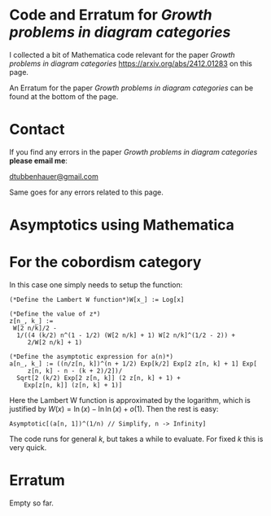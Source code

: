 # Code and Erratum for *Growth problems in diagram categories*

I collected a bit of Mathematica code relevant for the paper *Growth problems in diagram categories*
<a href="https://arxiv.org/abs/2412.01283">https://arxiv.org/abs/2412.01283</a> on this page.

An Erratum for the paper *Growth problems in diagram categories* can be found at the bottom of the page.

# Contact

If you find any errors in the paper *Growth problems in diagram categories* **please email me**:

[dtubbenhauer@gmail.com](mailto:dtubbenhauer@gmail.com?subject=[GitHub]%web-reps)

Same goes for any errors related to this page.

# Asymptotics using Mathematica

# For the cobordism category

In this case one simply needs to setup the function:

```
(*Define the Lambert W function*)W[x_] := Log[x]

(*Define the value of z*)
z[n_, k_] := 
 W[2 n/k]/2 - 
  1/((4 (k/2) n^(1 - 1/2) (W[2 n/k] + 1) W[2 n/k]^(1/2 - 2)) + 
     2/W[2 n/k] + 1)

(*Define the asymptotic expression for a(n)*)
a[n_, k_] := ((n/z[n, k])^(n + 1/2) Exp[k/2] Exp[2 z[n, k] + 1] Exp[
     z[n, k] - n - (k + 2)/2])/
  Sqrt[2 (k/2) Exp[2 z[n, k]] (2 z[n, k] + 1) + 
    Exp[z[n, k]] (z[n, k] + 1)]
```
Here the Lambert W function is approximated by the logarithm, which is justified by $W(x)=\ln(x)-\ln\ln(x)+o(1)$. Then the rest is easy:

```
Asymptotic[(a[n, 1])^(1/n) // Simplify, n -> Infinity]
```

The code runs for general $k$, but takes a while to evaluate. For fixed $k$ this is very quick.

# Erratum

Empty so far.
